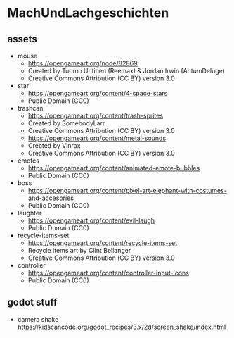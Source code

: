 # MachUndLachgeschichten

## assets

* mouse
  * https://opengameart.org/node/82869
  * Created by Tuomo Untinen (Reemax) & Jordan Irwin (AntumDeluge)
  * Creative Commons Attribution (CC BY) version 3.0
* star
  * https://opengameart.org/content/4-space-stars
  * Public Domain (CC0)
* trashcan
  * https://opengameart.org/content/trash-sprites
  * Created by SomebodyLarr
  * Creative Commons Attribution (CC BY) version 3.0
  * https://opengameart.org/content/metal-sounds
  * Created by Vinrax
  * Creative Commons Attribution (CC BY) version 3.0
* emotes
  * https://opengameart.org/content/animated-emote-bubbles
  * Public Domain (CC0)
* boss
  * https://opengameart.org/content/pixel-art-elephant-with-costumes-and-accesories
  * Public Domain (CC0)
* laughter
  * https://opengameart.org/content/evil-laugh
  * Public Domain (CC0)
* recycle-items-set
  * https://opengameart.org/content/recycle-items-set
  * Recycle items art by Clint Bellanger
  * Creative Commons Attribution (CC BY) version 3.0
* controller
  * https://opengameart.org/content/controller-input-icons
  * Public Domain (CC0)

## godot stuff

* camera shake https://kidscancode.org/godot_recipes/3.x/2d/screen_shake/index.html
